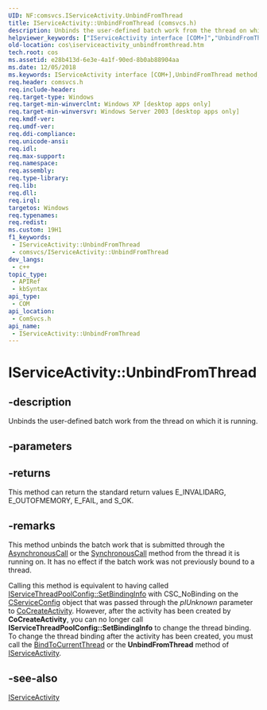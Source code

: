 ```yaml
---
UID: NF:comsvcs.IServiceActivity.UnbindFromThread
title: IServiceActivity::UnbindFromThread (comsvcs.h)
description: Unbinds the user-defined batch work from the thread on which it is running.
helpviewer_keywords: ["IServiceActivity interface [COM+]","UnbindFromThread method","IServiceActivity.UnbindFromThread","IServiceActivity::UnbindFromThread","UnbindFromThread","UnbindFromThread method [COM+]","UnbindFromThread method [COM+]","IServiceActivity interface","_cos_IServiceActivity_UnbindFromThread","comsvcs/IServiceActivity::UnbindFromThread","cos.iserviceactivity_unbindfromthread"]
old-location: cos\iserviceactivity_unbindfromthread.htm
tech.root: cos
ms.assetid: e28b413d-6e3e-4a1f-90ed-8b0ab88904aa
ms.date: 12/05/2018
ms.keywords: IServiceActivity interface [COM+],UnbindFromThread method, IServiceActivity.UnbindFromThread, IServiceActivity::UnbindFromThread, UnbindFromThread, UnbindFromThread method [COM+], UnbindFromThread method [COM+],IServiceActivity interface, _cos_IServiceActivity_UnbindFromThread, comsvcs/IServiceActivity::UnbindFromThread, cos.iserviceactivity_unbindfromthread
req.header: comsvcs.h
req.include-header: 
req.target-type: Windows
req.target-min-winverclnt: Windows XP [desktop apps only]
req.target-min-winversvr: Windows Server 2003 [desktop apps only]
req.kmdf-ver: 
req.umdf-ver: 
req.ddi-compliance: 
req.unicode-ansi: 
req.idl: 
req.max-support: 
req.namespace: 
req.assembly: 
req.type-library: 
req.lib: 
req.dll: 
req.irql: 
targetos: Windows
req.typenames: 
req.redist: 
ms.custom: 19H1
f1_keywords:
 - IServiceActivity::UnbindFromThread
 - comsvcs/IServiceActivity::UnbindFromThread
dev_langs:
 - c++
topic_type:
 - APIRef
 - kbSyntax
api_type:
 - COM
api_location:
 - ComSvcs.h
api_name:
 - IServiceActivity::UnbindFromThread
---
```


# IServiceActivity::UnbindFromThread


## -description

Unbinds the user-defined batch work from the thread on which it is running.

## -parameters

## -returns

This method can return the standard return values E_INVALIDARG, E_OUTOFMEMORY, E_FAIL, and S_OK.

## -remarks

This method unbinds the batch work that is submitted through the <a href="/windows/desktop/api/comsvcs/nf-comsvcs-iserviceactivity-asynchronouscall">AsynchronousCall</a> or the <a href="/windows/desktop/api/comsvcs/nf-comsvcs-iserviceactivity-synchronouscall">SynchronousCall</a> method from the thread it is running on. It has no effect if the batch work was not previously bound to a thread.

Calling this method is equivalent to having called <a href="/windows/desktop/api/comsvcs/nf-comsvcs-iservicethreadpoolconfig-setbindinginfo">IServiceThreadPoolConfig::SetBindingInfo</a> with CSC_NoBinding on the <a href="/windows/desktop/cossdk/cserviceconfig">CServiceConfig</a> object that was passed through the <i>pIUnknown</i> parameter to <a href="/windows/desktop/api/comsvcs/nf-comsvcs-cocreateactivity">CoCreateActivity</a>. However, after the activity has been created by <b>CoCreateActivity</b>, you can no longer call <b>IServiceThreadPoolConfig::SetBindingInfo</b> to change the thread binding. To change the thread binding after the activity has been created, you must call the <a href="/windows/desktop/api/comsvcs/nf-comsvcs-iserviceactivity-bindtocurrentthread">BindToCurrentThread</a> or the <b>UnbindFromThread</b> method of <a href="/windows/desktop/api/comsvcs/nn-comsvcs-iserviceactivity">IServiceActivity</a>.

## -see-also

<a href="/windows/desktop/api/comsvcs/nn-comsvcs-iserviceactivity">IServiceActivity</a>


